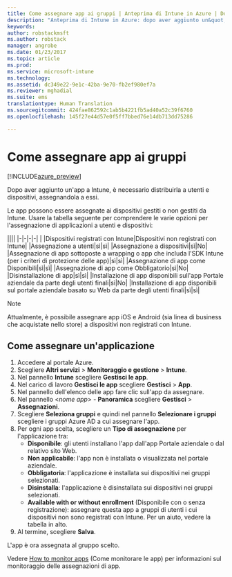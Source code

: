 ```yaml
---
title: Come assegnare app ai gruppi | Anteprima di Intune in Azure | Documentazione Microsoft
description: "Anteprima di Intune in Azure: dopo aver aggiunto un&quot;app a Intune, è opportuno assegnarla ai gruppi di utenti o dispositivi."
keywords: 
author: robstackmsft
ms.author: robstack
manager: angrobe
ms.date: 01/23/2017
ms.topic: article
ms.prod: 
ms.service: microsoft-intune
ms.technology: 
ms.assetid: dc349e22-9e1c-42ba-9e70-fb2ef980ef7a
ms.reviewer: mghadial
ms.suite: ems
translationtype: Human Translation
ms.sourcegitcommit: 424fae862592c1ab5b4221fb5ad40a52c39f6760
ms.openlocfilehash: 145f27e44d57e0f5ff7bbed76e14db713dd75286

---
```


# <a name="how-to-assign-apps-to-groups"></a>Come assegnare app ai gruppi

[!INCLUDE[azure_preview](../includes/azure_preview.md)]

Dopo aver aggiunto un'app a Intune, è necessario distribuirla a utenti e dispositivi, assegnandola a essi.

Le app possono essere assegnate ai dispositivi gestiti o non gestiti da Intune. Usare la tabella seguente per comprendere le varie opzioni per l'assegnazione di applicazioni a utenti e dispositivi:

||||
|-|-|-|-|
|&nbsp;|Dispositivi registrati con Intune|Dispositivi non registrati con Intune|
|Assegnazione a utenti|sì|sì|
|Assegnazione a dispositivi|sì|No|
|Assegnazione di app sottoposte a wrapping o app che includa l'SDK Intune (per i criteri di protezione delle app)|sì|sì|
|Assegnazione di app come Disponibili|sì|sì|
|Assegnazione di app come Obbligatorio|sì|No|
|Disinstallazione di app|sì|sì|
|Installazione di app disponibili sull'app Portale aziendale da parte degli utenti finali|sì|No|
|Installazione di app disponibili sul portale aziendale basato su Web da parte degli utenti finali|sì|sì|

> [!NOTE]
> Attualmente, è possibile assegnare app iOS e Android (sia linea di business che acquistate nello store) a dispositivi non registrati con Intune.

## <a name="how-to-assign-an-app"></a>Come assegnare un'applicazione

1. Accedere al portale Azure.
2. Scegliere **Altri servizi** > **Monitoraggio e gestione** > **Intune**.
3. Nel pannello **Intune** scegliere **Gestisci le app**.
1. Nel carico di lavoro **Gestisci le app** scegliere **Gestisci** > **App**.
2. Nel pannello dell'elenco delle app fare clic sull'app da assegnare.
3. Nel pannello <*nome app*> - **Panoramica** scegliere **Gestisci** > **Assegnazioni**.
4. Scegliere **Seleziona gruppi** e quindi nel pannello **Selezionare i gruppi** scegliere i gruppi Azure AD a cui assegnare l'app.
5. Per ogni app scelta, scegliere un **Tipo di assegnazione** per l'applicazione tra:
    - **Disponibile**: gli utenti installano l'app dall'app Portale aziendale o dal relativo sito Web.
    - **Non applicabile**: l'app non è installata o visualizzata nel portale aziendale.
    - **Obbligatoria**: l'applicazione è installata sui dispositivi nei gruppi selezionati.
    - **Disinstalla**: l'applicazione è disinstallata sui dispositivi nei gruppi selezionati.
    - **Available with or without enrollment** (Disponibile con o senza registrazione): assegnare questa app a gruppi di utenti i cui dispositivi non sono registrati con Intune. Per un aiuto, vedere la tabella in alto.
6. Al termine, scegliere **Salva**.

L'app è ora assegnata al gruppo scelto.

Vedere [How to monitor apps](monitor-apps.md) (Come monitorare le app) per informazioni sul monitoraggio delle assegnazioni di app.



<!--HONumber=Feb17_HO1-->



